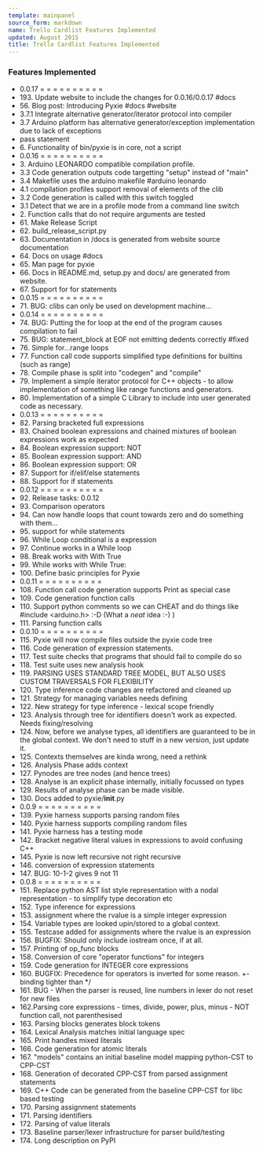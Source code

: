 ```yaml
---
template: mainpanel
source_form: markdown
name: Trello Cardlist Features Implemented
updated: August 2015
title: Trello Cardlist Features Implemented
---
```

### Features Implemented

* 0\.0.17 = = = = = = = = = =
* 193\. Update website to include the changes for 0.0.16/0.0.17 #docs
* 56\. Blog post: Introducing Pyxie #docs #website
* 3\.7.1 Integrate alternative generator/iterator protocol into compiler
* 3\.7 Arduino platform has alternative generator/exception implementation due to lack of exceptions
* pass statement
* 6\. Functionality of bin/pyxie is in core, not a script
* 0\.0.16 = = = = = = = = = =
* 3\. Arduino LEONARDO compatible compilation profile.
* 3\.3 Code generation outputs code targetting "setup" instead of "main"
* 3\.4 Makefile uses the arduino makefile #arduino leonardo
* 4\.1 compilation profiles support removal of elements of the clib
* 3\.2 Code generation is called with this switch toggled
* 3\.1 Detect that we are in a profile mode from a command line switch
* 2\. Function calls that do not require arguments are tested
* 61\. Make Release Script
* 62\. build_release_script.py
* 63\. Documentation in /docs is generated from website source documentation
* 64\. Docs on usage #docs
* 65\. Man page for pyxie
* 66\. Docs in README.md, setup.py and docs/ are generated from website.
* 67\. Support for for statements
* 0\.0.15 = = = = = = = = = =
* 71\. BUG: clibs can only be used on development machine...
* 0\.0.14 = = = = = = = = = =
* 74\. BUG: Putting the for loop at the end of the program causes compilation to fail
* 75\. BUG: statement_block at EOF not emitting dedents correctly #fixed
* 76\. Simple for...range loops
* 77\. Function call code supports simplified type definitions for builtins (such as range)
* 78\. Compile phase is split into "codegen" and "compile"
* 79\. Implement a simple iterator protocol for C++ objects - to allow implementation of something like range functions and generators.
* 80\. Implementation of a simple C Library to include into user generated code as necessary.
* 0\.0.13 = = = = = = = = = =
* 82\. Parsing bracketed full expressions
* 83\. Chained boolean expressions and chained mixtures of boolean expressions work as expected
* 84\. Boolean expression support: NOT
* 85\. Boolean expression support: AND
* 86\. Boolean expression support: OR
* 87\. Support for if/elif/else statements
* 88\. Support for if statements
* 0\.0.12 = = = = = = = = = =
* 92\. Release tasks: 0.0.12
* 93\. Comparison operators
* 94\. Can now handle loops that count towards zero and do something with them...
* 95\. support for while statements
* 96\. While Loop conditional is a expression
* 97\. Continue works in a While loop
* 98\. Break works with With True
* 99\. While works with While True:
* 100\. Define basic principles for Pyxie
* 0\.0.11 = = = = = = = = = =
* 108\. Function call code generation supports Print as special case
* 109\. Code generation function calls
* 110\. Support python comments so we can CHEAT and do things like #include <arduino.h> :-D (What a *neat* idea :-) )
* 111\. Parsing function calls
* 0\.0.10 = = = = = = = = = =
* 115\. Pyxie will now compile files outside the pyxie code tree
* 116\. Code generation of expression statements.
* 117\. Test suite checks that programs that should fail to compile do so
* 118\. Test suite uses new analysis hook
* 119\. PARSING USES STANDARD TREE MODEL, BUT ALSO USES CUSTOM TRAVERSALS FOR FLEXIBILITY
* 120\. Type inference code changes are refactored and cleaned up
* 121\. Strategy for managing variables needs defining
* 122\. New strategy for type inference - lexical scope friendly
* 123\. Analysis through tree for identifiers doesn't work as expected. Needs fixing/resolving
* 124\. Now, before we analyse types, all identifiers are guaranteed to be in the global context. We don't need to stuff in a new version, just update it.
* 125\. Contexts themselves are kinda wrong, need a rethink
* 126\. Analysis Phase adds context
* 127\. Pynodes are tree nodes (and hence trees)
* 128\. Analyse is an explicit phase internally, initially focussed on types
* 129\. Results of analyse phase can be made visible.
* 130\. Docs added to pyxie/__init__.py
* 0\.0.9 = = = = = = = = = =
* 139\. Pyxie harness supports parsing random files
* 140\. Pyxie harness supports compiling random files
* 141\. Pyxie harness has a testing mode
* 142\. Bracket negative literal values in expressions to avoid confusing C++
* 145\. Pyxie is now left recursive not right recursive
* 146\. conversion of expression statements
* 147\. BUG: 10-1-2 gives 9 not 11
* 0\.0.8 = = = = = = = = = =
* 151\. Replace python AST list style representation with a nodal representation - to simplify type decoration etc
* 152\. Type inference for expressions
* 153\. assignment where the rvalue is a simple integer expression
* 154\. Variable types are looked upin/stored to  a global context.
* 155\. Testcase added for assignments where the rvalue is an expression
* 156\. BUGFIX: Should only include iostream once, if at all.
* 157\. Printing of op_func blocks
* 158\. Conversion of core "operator functions" for integers
* 159\. Code generation for INTEGER core expressions
* 160\. BUGFIX: Precedence for operators is inverted for some reason.  +- binding tighter than */
* 161\. BUG - When the parser is reused, line numbers in lexer do not reset for new files
* 162\.Parsing core expressions - times, divide, power, plus, minus  - NOT function call, not parenthesised
* 163\. Parsing blocks generates block tokens
* 164\. Lexical Analysis matches initial language spec
* 165\. Print handles mixed literals
* 166\. Code generation for atomic literals
* 167\. "models" contains an initial baseline model mapping python-CST to CPP-CST
* 168\. Generation of decorated CPP-CST from parsed assignment statements
* 169\. C++ Code can be generated from the baseline CPP-CST for libc based testing
* 170\. Parsing assignment statements
* 171\. Parsing identifiers
* 172\. Parsing of value literals
* 173\. Baseline parser/lexer infrastructure for parser build/testing
* 174\. Long description on PyPI
